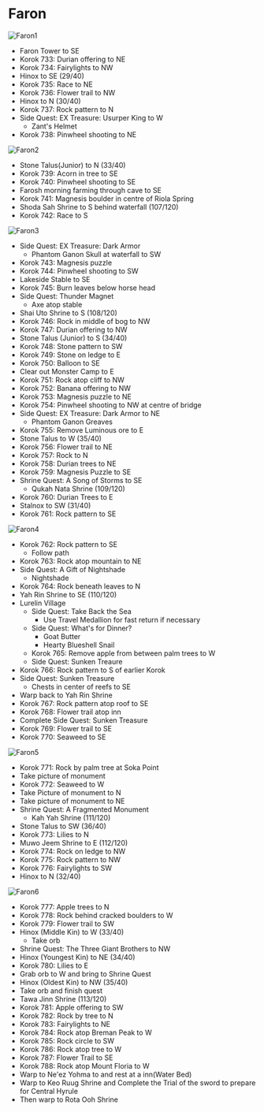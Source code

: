 # Faron

![Faron1](images/Faron1.PNG)

* Faron Tower to SE
* Korok 733: Durian offering to NE
* Korok 734: Fairylights to NW
* Hinox to SE (29/40)
* Korok 735: Race to NE
* Korok 736: Flower trail to NW
* Hinox to N (30/40)
* Korok 737: Rock pattern to N
* Side Quest: EX Treasure: Usurper King to W
  * Zant's Helmet
* Korok 738: Pinwheel shooting to NE

![Faron2](images/Faron2.PNG)

* Stone Talus(Junior) to N (33/40)
* Korok 739: Acorn in tree to SE
* Korok 740: Pinwheel shooting to SE
* Farosh morning farming through cave to SE
* Korok 741: Magnesis boulder in centre of Riola Spring
* Shoda Sah Shrine to S behind waterfall (107/120)
* Korok 742: Race to S

![Faron3](images/Faron3.PNG)

* Side Quest: EX Treasure: Dark Armor
  * Phantom Ganon Skull at waterfall to SW
* Korok 743: Magnesis puzzle
* Korok 744: Pinwheel shooting to SW
* Lakeside Stable to SE
* Korok 745: Burn leaves below horse head
* Side Quest: Thunder Magnet
  * Axe atop stable
* Shai Uto Shrine to S (108/120)
* Korok 746: Rock in middle of bog to NW
* Korok 747: Durian offering to NW
* Stone Talus (Junior) to S (34/40)
* Korok 748: Stone pattern to SW
* Korok 749: Stone on ledge to E
* Korok 750: Balloon to SE
* Clear out Monster Camp to E
* Korok 751: Rock atop cliff to NW
* Korok 752: Banana offering to NW
* Korok 753: Magnesis puzzle to NE
* Korok 754: Pinwheel shooting to NW at centre of bridge
* Side Quest: EX Treasure: Dark Armor to NE
  * Phantom Ganon Greaves
* Korok 755: Remove Luminous ore to E
* Stone Talus to W (35/40)
* Korok 756: Flower trail to NE
* Korok 757: Rock to N
* Korok 758: Durian trees to NE
* Korok 759: Magnesis Puzzle to SE
* Shrine Quest: A Song of Storms to SE
  * Qukah Nata Shrine (109/120)
* Korok 760: Durian Trees to E
* Stalnox to SW (31/40)
* Korok 761: Rock pattern to SE

![Faron4](images/Faron4.PNG)

* Korok 762: Rock pattern to SE
  * Follow path
* Korok 763: Rock atop mountain to NE
* Side Quest: A Gift of Nightshade
  * Nightshade
* Korok 764: Rock beneath leaves to N
* Yah Rin Shrine to SE (110/120)
* Lurelin Village
  * Side Quest: Take Back the Sea
    * Use Travel Medallion for fast return if necessary
  * Side Quest: What's for Dinner?
    * Goat Butter
    * Hearty Blueshell Snail
  * Korok 765: Remove apple from between palm trees to W
  * Side Quest: Sunken Treaure
* Korok 766: Rock pattern to S of earlier Korok
* Side Quest: Sunken Treasure
  * Chests in center of reefs to SE
* Warp back to Yah Rin Shrine
* Korok 767: Rock pattern atop roof to SE
* Korok 768: Flower trail atop inn
* Complete Side Quest: Sunken Treasure
* Korok 769: Flower trail to SE
* Korok 770: Seaweed to SE

![Faron5](images/Faron5.PNG)

* Korok 771: Rock by palm tree at Soka Point
* Take picture of monument
* Korok 772: Seaweed to W
* Take Picture of monument to N
* Take picture of monument to NE
* Shrine Quest: A Fragmented Monument
  * Kah Yah Shrine (111/120)
* Stone Talus to SW (36/40)
* Korok 773: Lilies to N
* Muwo Jeem Shrine to E (112/120)
* Korok 774: Rock on ledge to NW
* Korok 775: Rock pattern to NW
* Korok 776: Fairylights to SW
* Hinox to N (32/40)

![Faron6](images/Faron6.PNG)

* Korok 777: Apple trees to N
* Korok 778: Rock behind cracked boulders to W
* Korok 779: Flower trail to SW
* Hinox (Middle Kin) to W (33/40)
  * Take orb
* Shrine Quest: The Three Giant Brothers to NW
* Hinox (Youngest Kin) to NE (34/40)
* Korok 780: Lilies to E
* Grab orb to W and bring to Shrine Quest
* Hinox (Oldest Kin) to NW (35/40)
* Take orb and finish quest
* Tawa Jinn Shrine (113/120)
* Korok 781: Apple offering to SW
* Korok 782: Rock by tree to N
* Korok 783: Fairylights to NE
* Korok 784: Rock atop Breman Peak to W
* Korok 785: Rock circle to SW
* Korok 786: Rock atop tree to W
* Korok 787: Flower Trail to SE
* Korok 788: Rock atop Mount Floria to W
* Warp to Ne'ez Yohma to and rest at a inn(Water Bed)
* Warp to Keo Ruug Shrine and Complete the Trial of the sword to prepare for Central Hyrule
* Then warp to Rota Ooh Shrine
